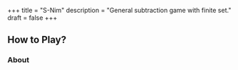 +++
title = "S-Nim"
description = "General subtraction game with finite set."
draft = false
+++

## How to Play?

### About

